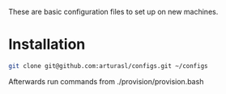 These are basic configuration files to set up on new machines.

# Installation

```bash
git clone git@github.com:arturasl/configs.git ~/configs
```

Afterwards run commands from ./provision/provision.bash
